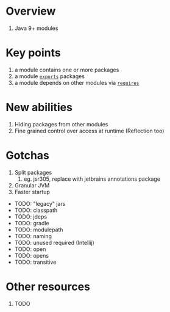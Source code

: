 # Overview
1. Java 9+ modules


# Key points
1. a module contains one or more packages
1. a module [`exports`](TODO) packages
1. a module depends on other modules via [`requires`](TODO)


# New abilities
1. Hiding packages from other modules
1. Fine grained control over access at runtime (Reflection too)


# Gotchas
1. Split packages
    1. eg. jsr305, replace with jetbrains annotations package
1. Granular JVM
1. Faster startup


- TODO: "legacy" jars
- TODO: classpath
- TODO: jdeps
- TODO: gradle
- TODO: modulepath
- TODO: naming
- TODO: unused required (Intellij)
- TODO: open
- TODO: opens
- TODO: transitive


# Other resources
1. TODO